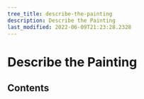 ```yaml
---
tree_title: describe-the-painting
description: Describe the Painting
last_modified: 2022-06-09T21:23:28.2328
---
```


# Describe the Painting

## Contents
